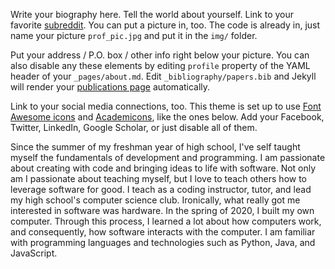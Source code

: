 Write your biography here. Tell the world about yourself. Link to your favorite [subreddit](http://reddit.com). You can put a picture in, too. The code is already in, just name your picture `prof_pic.jpg` and put it in the `img/` folder.

Put your address / P.O. box / other info right below your picture. You can also disable any these elements by editing `profile` property of the YAML header of your `_pages/about.md`. Edit `_bibliography/papers.bib` and Jekyll will render your [publications page](/al-folio/publications/) automatically.

Link to your social media connections, too. This theme is set up to use [Font Awesome icons](https://fontawesome.com/) and [Academicons](https://jpswalsh.github.io/academicons/), like the ones below. Add your Facebook, Twitter, LinkedIn, Google Scholar, or just disable all of them.

Since the summer of my freshman year of high school, I've self taught myself the fundamentals of development and programming. I am passionate about creating with code and bringing ideas to life with software. Not only am I passionate about teaching myself, but I love to teach others how to leverage software for good. I teach as a coding instructor, tutor, and lead my high school's computer science club. Ironically, what really got me interested in software was hardware. In the spring of 2020, I built my own computer. Through this process, I learned a lot about how computers work, and consequently, how software interacts with the computer. I am familiar with programming languages and technologies such as Python, Java, and JavaScript.